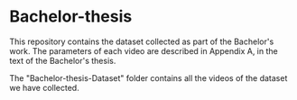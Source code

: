 # Bachelor-thesis

This repository contains the dataset collected as part of the Bachelor's work. The parameters of each video are described in Appendix A, in the text of the Bachelor's thesis.

The "Bachelor-thesis-Dataset" folder contains all the videos of the dataset we have collected.

